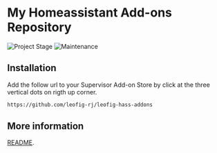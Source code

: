 # My Homeassistant Add-ons Repository

![Project Stage][project-stage-shield]
![Maintenance][maintenance-shield]

## Installation

Add the follow url to your Supervisor Add-on Store by click at the three vertical dots on rigth up corner.

```txt
https://github.com/leofig-rj/leofig-hass-addons
```

## More information

[README](https://github.com/leofig-rj/leofig-hass-addons/blob/master/lora2mqtt/README.md).

[project-stage-shield]: https://img.shields.io/badge/project%20stage-development%20beta-red.svg
[maintenance-shield]: https://img.shields.io/maintenance/yes/2025.svg
